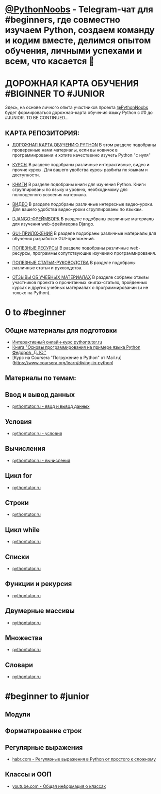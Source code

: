 # [@PythonNoobs](https://t.me/python_noobs) - Telegram-чат для #beginners, где совместно изучаем Python, создаем команду и кодим вместе, делимся опытом обучения, личными успехами и всем, что касается 🐍 

# ДОРОЖНАЯ КАРТА ОБУЧЕНИЯ #BIGINNER TO #JUNIOR

Здесь, на основе личного опыта участников проекта [@PythonNoobs](https://t.me/python_noobs) будет формироваться дорожная-карта обучения языку Python с #0 до #JUNIOR. TO BE CONTINUED...


## КАРТА РЕПОЗИТОРИЯ:

- [ДОРОЖНАЯ КАРТА ОБУЧЕНИЮ PYTHON](https://github.com/PythonNoobs/python_developer/blob/master/Road_map.md)
В этом разделе подобраны проверенные нами материалы, если вы новичок в программировании и хотите качественно изучеть Python "с нуля"

- [КУРСЫ](https://github.com/PythonNoobs/python_developer/blob/master/Courses.md) 
В разделе подобраны различные интерактивные, видео и прочие курсы. Для вашего удобства курсы разбиты по языкам и доступности.

- [КНИГИ](https://github.com/PythonNoobs/python_developer/blob/master/Books.md) В разделе подобраны книги для изучения Python. Книги сгруппированы по языку и уровню, необходимому для полноценного усвоения материала.

- [ВИДЕО](https://github.com/PythonNoobs/python_developer/blob/master/Videos.md) 
В разделе подобраны различные интересные видео-уроки. Для вашего удобства видео-уроки сгруппированы по языкам.

- [DJANGO-ФРЕЙМВОРК](https://github.com/PythonNoobs/python_developer/blob/master/Django_framework.md) 
В разделе подобраны различные материалы для изучения web-фреймворка Django.

- [GUI-ПРИЛОЖЕНИЯ](https://github.com/PythonNoobs/python_developer/blob/master/Tkinter_PyQt.md) 
В разделе подобраны различные материалы для обучения разработке GUI-приложений. 

- [ПОЛЕЗНЫЕ РЕСУРСЫ](https://github.com/PythonNoobs/python_developer/edit/master/useful_resources.md) 
В разделе подобраны различные web-ресурсы, программы сопутствующие изучению программирования.  

- [ПОЛЕЗНЫЕ СТАТЬИ-РУКОВОДСТВА](https://github.com/PythonNoobs/python_developer/blob/master/Manuals.md) 
В разделе подобраны различные статьи и руководства.

- [ОТЗЫВЫ ОБ УЧЕБНЫХ МАТЕРИАЛАХ](https://github.com/PythonNoobs/python_developer/blob/master/reviews.md) 
В разделе собраны отзывы участников проекта о прочитанных книгах-статьях, пройденных курсах и других учебных материалах о программировании (и не только на Python).


# 0 to #beginner
## Общие материалы для подготовки
- [Интерактивный онлайн-курс pythontutor.ru](http://pythontutor.ru) 
- [Книга "Основы программирования на примере языка Python Федоров, Д. Ю."](https://dfedorov.spb.ru/python3/book.pdf)
- [Курс на Coursera "Погружение в Python" от Mail.ru] (https://www.coursera.org/learn/diving-in-python)
## Материалы по темам:
## Ввод и вывод данных
- [pythontutor.ru - ввод и вывод данных](http://pythontutor.ru/lessons/inout_and_arithmetic_operations/) 
## Условия
- [pythontutor.ru - условия](http://pythontutor.ru/lessons/ifelse/) 
## Вычисления
- [pythontutor.ru - вычисления](http://pythontutor.ru/lessons/int_and_float/) 
## Цикл for
- [pythontutor.ru](http://pythontutor.ru/lessons/for_loop/) 
## Строки
- [pythontutor.ru](http://pythontutor.ru/lessons/str/) 
## Цикл while
- [pythontutor.ru](http://pythontutor.ru/lessons/while/) 
## Списки
- [pythontutor.ru](http://pythontutor.ru/lessons/lists/) 
## Функции и рекурсия
- [pythontutor.ru](http://pythontutor.ru/lessons/functions/) 
## Двумерные массивы
- [pythontutor.ru](http://pythontutor.ru/lessons/2d_arrays/) 
## Множества
- [pythontutor.ru](http://pythontutor.ru/lessons/sets/) 
## Словари
- [pythontutor.ru](http://pythontutor.ru/lessons/dicts/) 


# #beginner to #junior
## Модули
## Форматирование строк
## Регулярные выражения
- [habr.com - Регулярные выражения в Python от простого к сложному](https://habr.com/post/349860/) 
## Классы и ООП
- [youtube.com - Общая информация о классах](https://www.youtube.com/playlist?list=PLa9lO_Eq-vZVusZYUe3tcfZ3jgxZ21BTJ)

